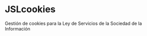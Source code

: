 JSLcookies
==========

Gestión de cookies para la Ley de Servicios de la Sociedad de la Información
